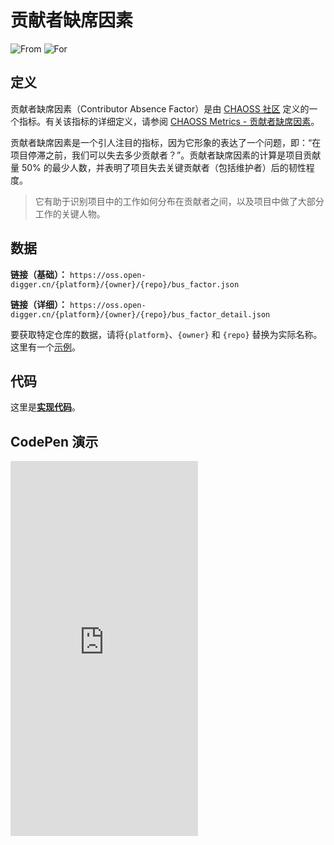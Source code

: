 # 贡献者缺席因素

![From](https://img.shields.io/badge/来自-CHAOSS-blue) ![For](https://img.shields.io/badge/用于-仓库-blue)

## 定义

贡献者缺席因素（Contributor Absence Factor）是由 [CHAOSS 社区](https://chaoss.community) 定义的一个指标。有关该指标的详细定义，请参阅 [CHAOSS Metrics - 贡献者缺席因素](https://chaoss.community/zh-CN/kb/metric-contributor-absence-factor/)。

贡献者缺席因素是一个引人注目的指标，因为它形象的表达了一个问题，即：“在项目停滞之前，我们可以失去多少贡献者？”。贡献者缺席因素的计算是项目贡献量 50% 的最少人数，并表明了项目失去关键贡献者（包括维护者）后的韧性程度。

> 它有助于识别项目中的工作如何分布在贡献者之间，以及项目中做了大部分工作的关键人物。

## 数据

**链接（基础）：** `https://oss.open-digger.cn/{platform}/{owner}/{repo}/bus_factor.json`

**链接（详细）：** `https://oss.open-digger.cn/{platform}/{owner}/{repo}/bus_factor_detail.json`

要获取特定仓库的数据，请将`{platform}`、`{owner}` 和 `{repo}` 替换为实际名称。这里有一个[示例](https://oss.open-digger.cn/github/X-lab2017/open-digger/bus_factor.json)。

## 代码

这里是[**实现代码**](https://github.com/X-lab2017/open-digger/blob/54478a97911a24a33e69147a985115b084c24f3f/src/metrics/chaoss.ts#L672)。

## CodePen 演示

<iframe height="600" scrolling="no" title="OpenDigger — [X-lab] OpenRank/Activity/Bus Factor" src="https://codepen.io/frank-zsy/embed/bGjyqQj?type=bus_factor&default-tab=js%2Cresult&editable=true" frameborder="no" loading="lazy" allowtransparency="true" allowfullscreen="true">
  See the Pen <a href="https://codepen.io/frank-zsy/pen/bGjyqQj">
  OpenDigger - [X-lab] OpenRank/Activity/Bus Factor</a> by Frank Zhao (<a href="https://codepen.io/frank-zsy">@frank-zsy</a>)
  on <a href="https://codepen.io">CodePen</a>.
</iframe>
